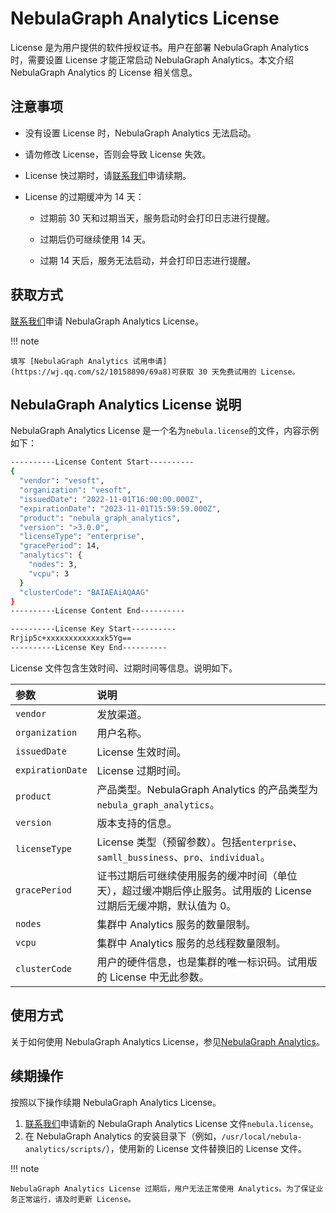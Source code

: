 # NebulaGraph Analytics License

License 是为用户提供的软件授权证书。用户在部署 NebulaGraph Analytics 时，需要设置 License 才能正常启动 NebulaGraph Analytics。本文介绍 NebulaGraph Analytics 的 License 相关信息。

## 注意事项

- 没有设置 License 时，NebulaGraph Analytics 无法启动。

- 请勿修改 License，否则会导致 License 失效。

- License 快过期时，请[联系我们](https://www.nebula-graph.com.cn/contact)申请续期。
  
- License 的过期缓冲为 14 天：
  
  - 过期前 30 天和过期当天，服务启动时会打印日志进行提醒。
  
  - 过期后仍可继续使用 14 天。
  
  - 过期 14 天后，服务无法启动，并会打印日志进行提醒。

## 获取方式

[联系我们](https://www.nebula-graph.com.cn/contact)申请 NebulaGraph Analytics License。

!!! note

    填写 [NebulaGraph Analytics 试用申请](https://wj.qq.com/s2/10158890/69a8)可获取 30 天免费试用的 License。

## NebulaGraph Analytics License 说明

NebulaGraph Analytics License 是一个名为`nebula.license`的文件，内容示例如下：

```bash
----------License Content Start----------
{
  "vendor": "vesoft",
  "organization": "vesoft",
  "issuedDate": "2022-11-01T16:00:00.000Z",
  "expirationDate": "2023-11-01T15:59:59.000Z",
  "product": "nebula_graph_analytics",
  "version": ">3.0.0",
  "licenseType": "enterprise",
  "gracePeriod": 14,
  "analytics": {
    "nodes": 3,
    "vcpu": 3
  }
  "clusterCode": "BAIAEAiAQAAG"
}
----------License Content End----------

----------License Key Start----------
Rrjip5c+xxxxxxxxxxxxxk5Yg==
----------License Key End----------
```

License 文件包含生效时间、过期时间等信息。说明如下。

|参数|说明|
|:---|:---|
|`vendor`| 发放渠道。|
|`organization`| 用户名称。|
|`issuedDate`| License 生效时间。|
|`expirationDate`| License 过期时间。|
|`product`| 产品类型。NebulaGraph Analytics 的产品类型为`nebula_graph_analytics`。|
|`version`| 版本支持的信息。|
|`licenseType`| License 类型（预留参数）。包括`enterprise`、`samll_bussiness`、`pro`、`individual`。|
|`gracePeriod`| 证书过期后可继续使用服务的缓冲时间（单位天），超过缓冲期后停止服务。试用版的 License 过期后无缓冲期，默认值为 0。 |
|`nodes`|集群中 Analytics 服务的数量限制。|
|`vcpu`|集群中 Analytics 服务的总线程数量限制。|
|`clusterCode`| 用户的硬件信息，也是集群的唯一标识码。试用版的 License 中无此参数。 |

## 使用方式

关于如何使用 NebulaGraph Analytics License，参见[NebulaGraph Analytics](nebula-analytics.md)。

## 续期操作

按照以下操作续期 NebulaGraph Analytics License。

1. [联系我们](https://www.nebula-graph.com.cn/contact)申请新的 NebulaGraph Analytics License 文件`nebula.license`。
2. 在 NebulaGraph Analytics 的安装目录下（例如，`/usr/local/nebula-analytics/scripts/`），使用新的 License 文件替换旧的 License 文件。

!!! note

    NebulaGraph Analytics License 过期后，用户无法正常使用 Analytics。为了保证业务正常运行，请及时更新 License。
